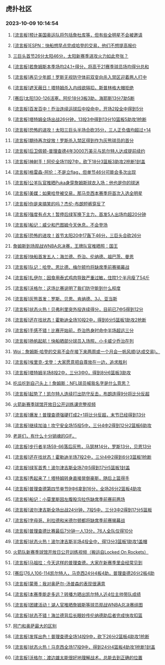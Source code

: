 ## 虎扑社区 
### 2023-10-09 10:14:54

1. [[流言板]预计美国奥运队将包括詹杜库等，但有些全明星不会被邀请](https://bbs.hupu.com/62393057.html)

2. [[流言板]ESPN：快船想早点完成哈登的交易，他们不想提高报价](https://bbs.hupu.com/62392996.html)

3. [三巨头首节26分太阳46分，太阳新赛季进攻火力如此夸张？](https://bbs.hupu.com/62393008.html)

4. [[流言板]若詹姆斯本季场均24.1+得分，将高于21赛季球员场均得分总和](https://bbs.hupu.com/62393565.html)

5. [[流言板]再见少年郎！罗斯无视防守体前双变向杀入禁区迎着两人打中](https://bbs.hupu.com/62393692.html)

6. [[流言板]遮天蔽日！塔特姆杀入内线欲隔扣，斯普林格大帽拒绝](https://bbs.hupu.com/62393298.html)

7. [[赛后]太阳130-126活塞，阿伦18分3板3助，海耶斯13分7助5断](https://bbs.hupu.com/62392763.html)

8. [[流言板]百发百中！乔治连续运球后中投命中，开场2投全中得到5分](https://bbs.hupu.com/62394185.html)

9. [[流言板]塔特姆全场出战26分钟，13投3中得到13分10篮板5助攻1抢断](https://bbs.hupu.com/62393772.html)

10. [[流言板]恐怖的进攻！太阳三巨头半场合砍35分，三人正负值均超过+14](https://bbs.hupu.com/62392874.html)

11. [[流言板]期待再次绽放！罗斯杀入禁区得到作为灰熊球员的首分](https://bbs.hupu.com/62393489.html)

12. [[流言板]后卫佩顿-普理查德4年3000万美元与凯尔特人达成提前续约](https://bbs.hupu.com/62391051.html)

13. [[流言板]神射手！阿伦全场11投7中，砍下18分3篮板3助攻2抢断1封盖](https://bbs.hupu.com/62392775.html)

14. [[流言板]格雷森-阿伦：不是立flag，但单节46分可能会多次出现](https://bbs.hupu.com/62394022.html)

15. [[流言板]公羊队官推晒Puka身穿詹姆斯球衣入场：他也是你的球迷](https://bbs.hupu.com/62393332.html)

16. [[流言板]美媒：如果哈登被交易，那马克西本赛季将首次入选全明星](https://bbs.hupu.com/62393043.html)

17. [[流言板]你是来搞笑的吗？杰伦-布朗短裤穿反了](https://bbs.hupu.com/62392898.html)

18. [[流言板]强度有点大！暂停后绿军换下主力，首发5人出场均超20分钟](https://bbs.hupu.com/62393399.html)

19. [[流言板]船记：威少和巴图姆今天休息，不会登场](https://bbs.hupu.com/62393175.html)

20. [[流言板]恐怖的进攻！首节太阳20中17轰下46分，三巨头合砍26分](https://bbs.hupu.com/62392443.html)

21. [詹姆斯到场观战WNBA总决赛，王牌队官推晒照：国王](https://bbs.hupu.com/62392876.html)

22. [[流言板]快船首发五人：海兰德、乔治、伦纳德、祖巴茨、曼恩](https://bbs.hupu.com/62393151.html)

23. [[流言板]队记：哈登、恩比德、梅尔顿均将缺席季前赛揭幕战](https://bbs.hupu.com/62390054.html)

24. [[流言板]扎伊尔：因食用泰式鸡肉导致严重过敏，住院1个半月瘦了54斤](https://bbs.hupu.com/62390415.html)

25. [[流言板]沃格尔：这场比赛说明了我们防守能到什么程度](https://bbs.hupu.com/62393460.html)

26. [[流言板]灰熊首发：罗斯、贝恩、肯纳德、3J、亚当斯](https://bbs.hupu.com/62393084.html)

27. [[流言板]状态火热！贝弗利里突外投连续得分，目前已7中5得到12分](https://bbs.hupu.com/62393249.html)

28. [[流言板]还在找状态！霍勒迪全场10投2中，得到6分5篮板1助攻2抢断](https://bbs.hupu.com/62393828.html)

29. [[流言板]手感不错！比赛开始前，乔治热身时命中半场超远三分](https://bbs.hupu.com/62393670.html)

30. [[流言板]扬帆起航！快船晒部分球员入场照，小卡威少乔治在列](https://bbs.hupu.com/62393115.html)

31. [Woj：詹姆斯·哈登的交易不会在接下来两周或一个月会一帆风顺(达成交易)。](https://bbs.hupu.com/62393305.html)

32. [[流言板]埃里克-戈登：大家愿意把自尊放在一边，追求胜利](https://bbs.hupu.com/62393892.html)

33. [[流言板]塔特姆半场8投2中，三分3中0，得到8分6篮板3助攻](https://bbs.hupu.com/62393158.html)

34. [吃瓜吃到自己头上！詹姆斯：NFL球员喊我名字是什么意思？](https://bbs.hupu.com/62390067.html)

35. [[流言板]起势了！凯尔特人连续打出防守反击，布朗连得9分将比分反超](https://bbs.hupu.com/62393370.html)

36. [火箭新赛季球馆开放日公开训练课完整视频](https://bbs.hupu.com/62393165.html)

37. [[流言板]爆发！普理查德强硬打成2+1将比分反超，末节已经得到13分](https://bbs.hupu.com/62393549.html)

38. [[流言板]继续加油！坎宁安全场15投5中，三分4中2得到12分2篮板6助攻](https://bbs.hupu.com/62392802.html)

39. [老哥们，有什么十分销魂的GIF。](https://bbs.hupu.com/62393087.html)

40. [[流言板]步行者半场59-66落后灰熊，马瑟林14分，罗斯13分，贝恩13分](https://bbs.hupu.com/62394055.html)

41. [[流言板]还在找状态！霍勒迪半场7投2中，三分4中2得到6分3篮板1抢断](https://bbs.hupu.com/62393172.html)

42. [[流言板]绿军首秀！波尔津吉斯全场7中5得到17分5篮板1封盖](https://bbs.hupu.com/62393793.html)

43. [[流言板]秀起来了！塔特姆转身直接晃倒豪斯，随后上篮得手](https://bbs.hupu.com/62393259.html)

44. [[流言板]普理查德第四节单节9中6拿到16分，全场26分2篮板4助攻](https://bbs.hupu.com/62393736.html)

45. [[流言板]船记：小莫里斯因左腹股沟拉伤缺席季前赛前两场](https://bbs.hupu.com/62393108.html)

46. [[流言板]波尔津吉斯全场出战24分钟，7投5中，三分3中2得到17分5篮板](https://bbs.hupu.com/62393809.html)

47. [[流言板]字母哥、利拉德和米德尔顿都将缺席季前赛揭幕战](https://bbs.hupu.com/62389932.html)

48. [[流言板]普理查德比赛最后7分钟一人13分，76人全队仅得10分](https://bbs.hupu.com/62394006.html)

49. [[流言板]状态火热！波尔津吉斯半场4投全中，得13分3篮板1助攻1盖帽](https://bbs.hupu.com/62393126.html)

50. [火箭队新赛季球馆开放日公开训练视频（搬运自Locked On Rockets）](https://bbs.hupu.com/62392608.html)

51. [[流言板]马祖拉：今天这样的普理查德，大家在新赛季里会经常见到](https://bbs.hupu.com/62393971.html)

52. [[赛后]76人106-114凯尔特人，马克西24分4板4助，普理查德26分2板4助](https://bbs.hupu.com/62393698.html)

53. [[流言板]蒙蒂：我对奥萨尔-汤普森的表现很满意](https://bbs.hupu.com/62393070.html)

54. [[流言板]本赛季能走多远？转播方晒出凯尔特人近4位主帅带队成绩](https://bbs.hupu.com/62394084.html)

55. [[流言板]团建活动！湖人官推晒詹姆斯等球员观战WNBA总决赛组图](https://bbs.hupu.com/62392901.html)

56. [[流言板]状态不错！海兰德背后长眼妙传伦纳德助后者完成快攻扣篮](https://bbs.hupu.com/62394130.html)

57. [阿门和奥萨最大的区别](https://bbs.hupu.com/62393140.html)

58. [[流言板]发挥出色！普理查德全场14投9中，砍下26分2篮板4助攻1抢断](https://bbs.hupu.com/62393722.html)

59. [[流言板]状态火热！马克西全场17投9中，得到24分4篮板4助攻1抢断1封盖](https://bbs.hupu.com/62393739.html)

60. [[流言板]沃格尔：渡边雄太能很好地理解战术，总能去到正确的位置](https://bbs.hupu.com/62394156.html)

